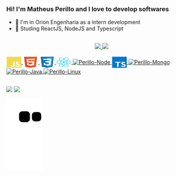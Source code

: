 ### Hi! I'm Matheus Perillo and I love to develop softwares

- 🔭 I'm in Orion Engenharia as a intern development
- 🌱 Studing ReactJS, NodeJS and Typescript

##

<div align="center">
  <a href="https://github.com/MatheusPerillo">
  <img height="160em" src="https://github-readme-stats.vercel.app/api?username=MatheusPerillo&show_icons=true&theme=tokyonight&include_all_commits=true&count_private=true"/>
  <img height="160em" src="https://github-readme-stats.vercel.app/api/top-langs/?username=MatheusPerillo&layout=compact&langs_count=7&theme=tokyonight"/>
</div>
<div style="display: inline_block""><br>
  <img align="center" alt="Perillo-Js" height="30" width="40" src="https://raw.githubusercontent.com/devicons/devicon/master/icons/javascript/javascript-plain.svg">
  <img align="center" alt="Perillo-HTML" height="30" width="40" src="https://raw.githubusercontent.com/devicons/devicon/master/icons/html5/html5-original.svg">
  <img align="center" alt="Perillo-CSS" height="30" width="40" src="https://raw.githubusercontent.com/devicons/devicon/master/icons/css3/css3-original.svg">
  <img align="center" alt="Perillo-React" height="30" width="40" src="https://raw.githubusercontent.com/devicons/devicon/master/icons/react/react-original.svg">
  <img align="center" alt="Perillo-Node" height="30" width="40" <img src="https://cdn.jsdelivr.net/gh/devicons/devicon/icons/nodejs/nodejs-original.svg" />
  <img align="center" alt="Perillo-Ts" height="30" width="40" src="https://raw.githubusercontent.com/devicons/devicon/master/icons/typescript/typescript-plain.svg">
  <img align="center" alt="Perillo-Mongo" height="30" width="40" <img src="https://cdn.jsdelivr.net/gh/devicons/devicon/icons/mongodb/mongodb-plain.svg" />
  <img align="center" alt="Perillo-Java" height="30" width="40" <img src="https://cdn.jsdelivr.net/gh/devicons/devicon/icons/java/java-original.svg" />
  <img align="center" alt="Perillo-Linux" height="30" width="40" <img src="https://cdn.jsdelivr.net/gh/devicons/devicon/icons/linux/linux-original.svg" />
</div>
                                                                                                                                                     
##
                                                                                                                                                     
<div>
  <a href="https://www.linkedin.com/in/matheus-perillo-2401051ba/" target="_blank"><img src="https://img.shields.io/badge/-LinkedIn-%230077B5?style=for-the-badge&logo=linkedin&logoColor=white" target="_blank"></a> 
  <a href = "mailto:matheus.perillo03@gmail.com"><img src="https://img.shields.io/badge/-Gmail-%23333?style=for-the-badge&logo=gmail&logoColor=white" target="_blank"></a>
  
  ![Snake animation](https://github.com/MatheusPerillo/MatheusPerillo/blob/output/github-contribution-grid-snake.svg)
</div>
